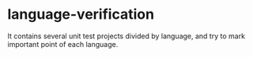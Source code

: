# language-verification
It contains several unit test projects divided by language, and try to mark important point of each language.
